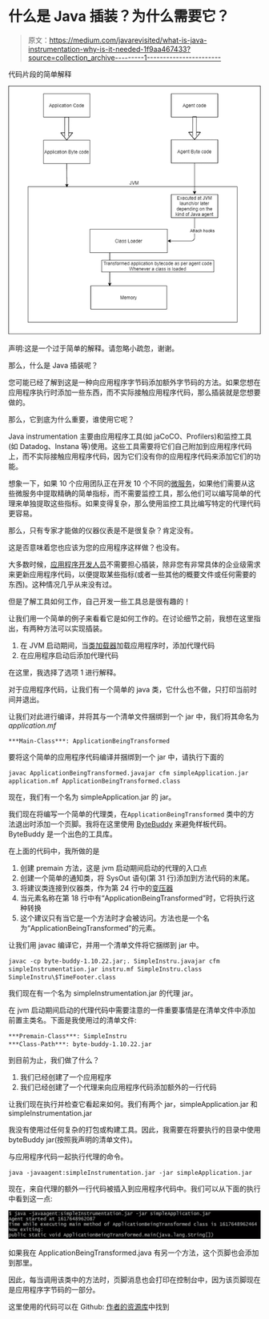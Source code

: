 # 什么是 Java 插装？为什么需要它？

> 原文：<https://medium.com/javarevisited/what-is-java-instrumentation-why-is-it-needed-1f9aa467433?source=collection_archive---------1----------------------->

代码片段的简单解释

![](img/6554707a0159272c1f37fd1b81b65621.png)

声明:这是一个过于简单的解释。请忽略小疏忽，谢谢。

那么，什么是 Java 插装呢？

您可能已经了解到这是一种向应用程序字节码添加额外字节码的方法。如果您想在应用程序执行时添加一些东西，而不实际接触应用程序代码，那么插装就是您想要做的。

那么，它到底为什么重要，谁使用它呢？

Java instrumentation 主要由应用程序工具(如 jaCoCO、Profilers)和监控工具(如 Datadog、Instana 等)使用。这些工具需要将它们自己附加到应用程序代码上，而不实际接触应用程序代码，因为它们没有你的应用程序代码来添加它们的功能。

想象一下，如果 10 个应用团队正在开发 10 个不同的[微服务](/javarevisited/10-best-java-microservices-courses-with-spring-boot-and-spring-cloud-6d04556bdfed)，如果他们需要从这些微服务中提取精确的简单指标，而不需要监控工具，那么他们可以编写简单的代理来单独提取这些指标。如果变得复杂，那么使用监控工具比编写特定的代理代码更容易。

那么，只有专家才能做的仪器仪表是不是很复杂？肯定没有。

这是否意味着您也应该为您的应用程序这样做？也没有。

大多数时候，[应用程序开发人员](/javarevisited/top-10-online-courses-to-become-a-fullstack-web-developer-in-2020-d608a6b63232)不需要担心插装，除非您有非常具体的企业级需求来更新应用程序代码，以便提取某些指标(或者一些其他的概要文件或任何需要的东西)。这种情况几乎从来没有过。

但是了解工具如何工作，自己开发一些工具总是很有趣的！

让我们用一个简单的例子来看看它是如何工作的。在讨论细节之前，我想在这里指出，有两种方法可以实现插装。

1.  在 JVM 启动期间，当[类加载器](https://javarevisited.blogspot.com/2012/12/how-classloader-works-in-java.html)加载应用程序时，添加代理代码
2.  在应用程序启动后添加代理代码

在这里，我选择了选项 1 进行解释。

对于应用程序代码，让我们有一个简单的 java 类，它什么也不做，只打印当前时间并退出。

让我们对此进行编译，并将其与一个清单文件捆绑到一个 jar 中，我们将其命名为 *application.mf*

```
***Main-Class***: ApplicationBeingTransformed
```

要将这个简单的应用程序代码编译并捆绑到一个 jar 中，请执行下面的

```
javac ApplicationBeingTransformed.javajar cfm simpleApplication.jar application.mf ApplicationBeingTransformed.class
```

现在，我们有一个名为 simpleApplication.jar 的 jar。

我们现在将编写一个简单的代理类，在`ApplicationBeingTransformed` 类中的方法退出时添加一个页脚。我将在这里使用 [ByteBuddy](https://bytebuddy.net/#/) 来避免样板代码。ByteBuddy 是一个出色的工具库。

在上面的代码中，我所做的是

1.  创建 premain 方法，这是 jvm 启动期间启动的代理的入口点
2.  创建一个简单的通知类，将 SysOut 语句(第 31 行)添加到方法代码的末尾。
3.  将建议类连接到仪器类，作为第 24 行中的[变压器](https://docs.oracle.com/cd/E17802_01/j2se/j2se/1.5.0/jcp/beta1/apidiffs/java/lang/instrument/Instrumentation.html#addTransformer(java.lang.instrument.ClassFileTransformer))
4.  当元素名称在第 18 行中有“ApplicationBeingTransformed”时，它将执行这种转换
5.  这个建议只有当它是一个方法时才会被访问。方法也是一个名为“ApplicationBeingTransformed”的元素。

让我们用 javac 编译它，并用一个清单文件将它捆绑到 jar 中。

```
javac -cp byte-buddy-1.10.22.jar;. SimpleInstru.javajar cfm simpleInstrumentation.jar instru.mf SimpleInstru.class SimpleInstru\$TimeFooter.class
```

我们现在有一个名为 simpleInstrumentation.jar 的代理 jar。

在 jvm 启动期间启动的代理代码中需要注意的一件重要事情是在清单文件中添加前置主类名。下面是我使用过的清单文件:

```
***Premain-Class***: SimpleInstru
***Class-Path***: byte-buddy-1.10.22.jar
```

到目前为止，我们做了什么？

1.  我们已经创建了一个应用程序
2.  我们已经创建了一个代理来向应用程序代码添加额外的一行代码

让我们现在执行并检查它看起来如何。我们有两个 jar，simpleApplication.jar 和 simpleInstrumentation.jar

我没有使用过任何复杂的打包或构建工具。因此，我需要在将要执行的目录中使用 byteBuddy jar(按照我声明的清单文件)。

与应用程序代码一起执行代理的命令。

```
java -javaagent:simpleInstrumentation.jar -jar simpleApplication.jar
```

现在，来自代理的额外一行代码被插入到应用程序代码中。我们可以从下面的执行中看到这一点:

![](img/a099e89f106d9c369079020e6afe7f32.png)

如果我在 ApplicationBeingTransformed.java 有另一个方法，这个页脚也会添加到那里。

因此，每当调用该类中的方法时，页脚消息也会打印在控制台中，因为该页脚现在是应用程序字节码的一部分。

这里使用的代码可以在 Github: [作者的资源库](https://github.com/mrajaian/agent-static-load)中找到
